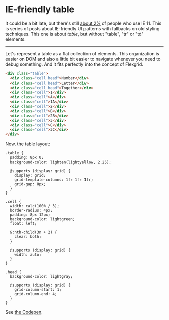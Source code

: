 # IE-friendly table

It could be a bit late, but there's still [about
2%](https://caniuse.com/usage-table) of people who use IE 11. This is series of
posts about IE-friendly UI patterns with fallbacks on old styling techniques.
This one is about _table_, but without "table", "tr" or "td" elements.

---

Let's represent a table as a flat collection of elements. This organization is
easier on DOM and also a little bit easier to navigate whenever you need to
debug something. And it fits perfectly into the concept of Flexgrid.

```html
<div class="table">
  <div class="cell head">Number</div>
  <div class="cell head">Letter</div>
  <div class="cell head">Together</div>
  <div class="cell">1</div>
  <div class="cell">A</div>
  <div class="cell">1A</div>
  <div class="cell">2</div>
  <div class="cell">B</div>
  <div class="cell">2B</div>
  <div class="cell">3</div>
  <div class="cell">C</div>
  <div class="cell">3C</div>
</div>
```

Now, the table layout:

```less
.table {
  padding: 8px 0;
  background-color: lighten(lightyellow, 2.25);

  @supports (display: grid) {
    display: grid;
    grid-template-columns: 1fr 1fr 1fr;
    grid-gap: 8px;
  }
}

.cell {
  width: calc(100% / 3);
  border-radius: 4px;
  padding: 8px 12px;
  background-color: lightgreen;
  float: left;

  &:nth-child(3n + 2) {
    clear: both;
  }

  @supports (display: grid) {
    width: auto;
  }
}

.head {
  background-color: lightgray;

  @supports (display: grid) {
    grid-column-start: 1;
    grid-column-end: 4;
  }
}
```

See [the Codepen](https://codepen.io/rishatmuhametshin/pen/oqJRjG?editors=1100).
